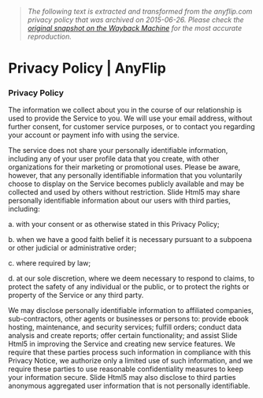 > *The following text is extracted and transformed from the anyflip.com privacy policy that was archived on 2015-06-26. Please check the [original snapshot on the Wayback Machine](https://web.archive.org/web/20150626095823id_/http%3A//anyflip.com/privacy) for the most accurate reproduction.*

# Privacy Policy | AnyFlip

### Privacy Policy

The information we collect about you in the course of our relationship is used to provide the Service to you. We will use your email address, without further consent, for customer service purposes, or to contact you regarding your account or payment info with using the service.

The service does not share your personally identifiable information, including any of your user profile data that you create, with other organizations for their marketing or promotional uses. Please be aware, however, that any personally identifiable information that you voluntarily choose to display on the Service becomes publicly available and may be collected and used by others without restriction. Slide Html5 may share personally identifiable information about our users with third parties, including: 

a. with your consent or as otherwise stated in this Privacy Policy; 

b. when we have a good faith belief it is necessary pursuant to a subpoena or other judicial or administrative order; 

c. where required by law; 

d. at our sole discretion, where we deem necessary to respond to claims, to protect the safety of any individual or the public, or to protect the rights or property of the Service or any third party. 

We may disclose personally identifiable information to affiliated companies, sub-contractors, other agents or businesses or persons to: provide ebook hosting, maintenance, and security services; fulfill orders; conduct data analysis and create reports; offer certain functionality; and assist Slide Html5 in improving the Service and creating new service features. We require that these parties process such information in compliance with this Privacy Notice, we authorize only a limited use of such information, and we require these parties to use reasonable confidentiality measures to keep your information secure. Slide Html5 may also disclose to third parties anonymous aggregated user information that is not personally identifiable.
